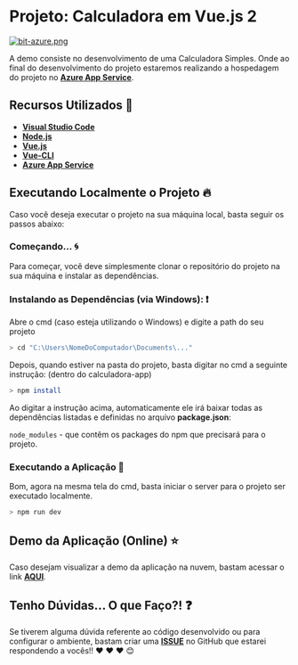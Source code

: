 # Projeto: Calculadora em Vue.js 2

[![bit-azure.png](https://i.postimg.cc/ZKwS8SHj/bit-azure.png)](https://postimg.cc/vcxkyCp6)

A demo consiste no desenvolvimento de uma Calculadora Simples. Onde ao final do desenvolvimento do projeto estaremos realizando a hospedagem do projeto no **[Azure App Service](https://azure.microsoft.com/?WT.mc_id=vuejsworkshop-github-gllemos)**.

## Recursos Utilizados 🚀

* **[Visual Studio Code](https://code.visualstudio.com/?WT.mc_id=vuejsworkshop-github-gllemos)**
* **[Node.js](https://nodejs.org/en/)**
* **[Vue.js](https://vuejs.org/)**
* **[Vue-CLI](https://cli.vuejs.org/)**
* **[Azure App Service](https://azure.microsoft.com/?WT.mc_id=vuejsworkshop-github-gllemos)**

## Executando Localmente o Projeto 🔥

Caso você deseja executar o projeto na sua máquina local, basta seguir os passos abaixo:

### Começando... 🌀

Para começar, você deve simplesmente clonar o repositório do projeto na sua máquina e instalar as dependências.

### Instalando as Dependências (via Windows): ❗️

Abre o cmd (caso esteja utilizando o Windows) e digite a path do seu projeto

```bash
> cd "C:\Users\NomeDoComputador\Documents\..."
```

Depois, quando estiver na pasta do projeto, basta digitar no cmd a seguinte instrução: (dentro do calculadora-app)

```bash
> npm install
```

Ao digitar a instrução acima, automaticamente ele irá baixar todas as dependências listadas e definidas no arquivo **package.json**:

`node_modules` - que contêm os packages do npm que precisará para o projeto.

### Executando a Aplicação 💨

Bom, agora na mesma tela do cmd, basta iniciar o server para o projeto ser executado localmente.

```bash
> npm run dev
```
## Demo da Aplicação (Online) ⭐️

Caso desejam visualizar a demo da aplicação na nuvem, bastam acessar o link **[AQUI](https://glau-calc-vue.azurewebsites.net/)**.


## Tenho Dúvidas... O que Faço?! ❓

Se tiverem alguma dúvida referente ao código desenvolvido ou para configurar o ambiente, bastam criar uma **[ISSUE](https://github.com/glaucia86/vuejs-workshop/issues)** no GitHub que estarei respondendo a vocês!! :heart: :heart: :heart: :blush:
